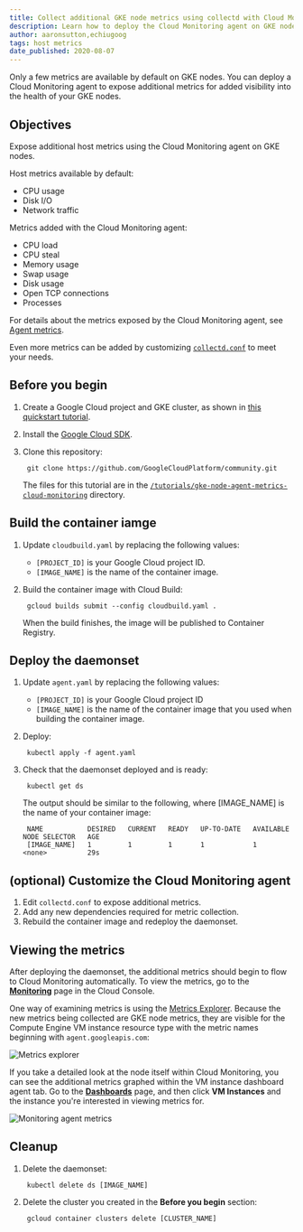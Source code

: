 ```yaml
---
title: Collect additional GKE node metrics using collectd with Cloud Monitoring
description: Learn how to deploy the Cloud Monitoring agent on GKE nodes to expose additional VM metrics on GKE nodes.
author: aaronsutton,echiugoog
tags: host metrics
date_published: 2020-08-07
---
```


Only a few metrics are available by default on GKE nodes. You can deploy a Cloud Monitoring agent to expose additional metrics for added visibility into the health of your GKE nodes.

## Objectives

Expose additional host metrics using the Cloud Monitoring agent on GKE nodes.

Host metrics available by default:

* CPU usage
* Disk I/O
* Network traffic

Metrics added with the Cloud Monitoring agent:

* CPU load
* CPU steal
* Memory usage
* Swap usage
* Disk usage
* Open TCP connections
* Processes

For details about the metrics exposed by the Cloud Monitoring agent, see [Agent metrics](https://cloud.google.com/monitoring/api/metrics_agent).

Even more metrics can be added by customizing
[`collectd.conf`](https://github.com/GoogleCloudPlatform/community/blob/master/tutorials/gke-node-agent-metrics-cloud-monitoring/collectd.conf) to meet your
needs.

## Before you begin

1. Create a Google Cloud project and GKE cluster, as shown in [this quickstart tutorial](https://cloud.google.com/kubernetes-engine/docs/quickstart).
1. Install the [Google Cloud SDK](https://cloud.google.com/sdk/).
1. Clone this repository:

        git clone https://github.com/GoogleCloudPlatform/community.git

    The files for this tutorial are in the
    [`/tutorials/gke-node-agent-metrics-cloud-monitoring`](https://github.com/GoogleCloudPlatform/community/blob/master/tutorials/gke-node-agent-metrics-cloud-monitoring) directory.

## Build the container iamge

1. Update `cloudbuild.yaml` by replacing the following values:

    * `[PROJECT_ID]` is your Google Cloud project ID.
    * `[IMAGE_NAME]` is the name of the container image.

1. Build the container image with Cloud Build:

        gcloud builds submit --config cloudbuild.yaml .

    When the build finishes, the image will be published to Container Registry.

## Deploy the daemonset

1. Update `agent.yaml` by replacing the following values:

    * `[PROJECT_ID]` is your Google Cloud project ID
    * `[IMAGE_NAME]` is the name of the container image that you used when building the container image.

1. Deploy:

        kubectl apply -f agent.yaml

1. Check that the daemonset deployed and is ready:

        kubectl get ds

    The output should be similar to the following, where [IMAGE_NAME] is the name of your container image:

        NAME           DESIRED   CURRENT   READY   UP-TO-DATE   AVAILABLE   NODE SELECTOR   AGE
        [IMAGE_NAME]   1         1         1       1            1           <none>          29s

## (optional) Customize the Cloud Monitoring agent

1.  Edit `collectd.conf` to expose additional metrics.
1.  Add any new dependencies required for metric collection.
1.  Rebuild the container image and redeploy the daemonset. 

## Viewing the metrics

After deploying the daemonset, the additional metrics should begin to flow to Cloud Monitoring automatically. To view the metrics, go to the
[**Monitoring**](https://console.cloud.google.com/monitoring) page in the Cloud Console.

One way of examining metrics is using the [Metrics Explorer](https://console.cloud.google.com/monitoring/metrics-explorer). Because the new metrics being
collected are GKE node metrics, they are visible for the Compute Engine VM instance resource type with the metric names beginning with `agent.googleapis.com`:

![Metrics explorer](https://storage.googleapis.com/gcp-community/tutorials/gke-node-agent-metrics-cloud-monitoring/sd-explorer.png)

If you take a detailed look at the node itself within Cloud Monitoring, you can see the additional metrics graphed within the VM instance dashboard agent tab. 
Go to the [**Dashboards**](https://console.cloud.google.com/monitoring/dashboards) page, and then click **VM Instances** and the instance you're interested in
viewing metrics for.

![Monitoring agent metrics](https://storage.googleapis.com/gcp-community/tutorials/gke-node-agent-metrics-cloud-monitoring/sd-agent-metrics.png)

## Cleanup

1. Delete the daemonset:

        kubectl delete ds [IMAGE_NAME]

1. Delete the cluster you created in the **Before you begin** section:

        gcloud container clusters delete [CLUSTER_NAME]
